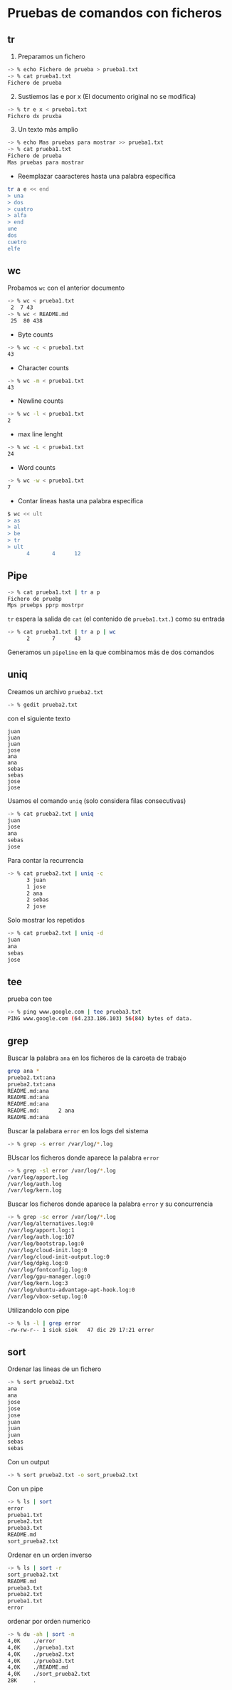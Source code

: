 # Pruebas de comandos con ficheros

## tr

1. Preparamos un fichero
```bash
-> % echo Fichero de prueba > prueba1.txt
-> % cat prueba1.txt 
Fichero de prueba
```

2. Sustiemos las e por x (El documento original no se modifica)
```bash
-> % tr e x < prueba1.txt 
Fichxro dx pruxba
```

3. Un texto màs amplio
```bash
-> % echo Mas pruebas para mostrar >> prueba1.txt 
-> % cat prueba1.txt 
Fichero de prueba
Mas pruebas para mostrar
```

- Reemplazar caaracteres hasta una palabra específica

```bash
tr a e << end
> una
> dos
> cuatro
> alfa
> end
une
dos
cuetro
elfe
```

## wc

Probamos `wc` con el anterior documento

```bash
-> % wc < prueba1.txt
 2  7 43
-> % wc < README.md 
 25  80 438
```

- Byte counts
```bash
-> % wc -c < prueba1.txt
43
```
- Character counts
```bash
-> % wc -m < prueba1.txt
43
```

- Newline counts
```bash
-> % wc -l < prueba1.txt
2
```
- max line lenght
```bash
-> % wc -L < prueba1.txt
24
```

- Word counts
```bash
-> % wc -w < prueba1.txt
7
```

- Contar lineas hasta una palabra específica

```bash
$ wc << ult
> as
> al
> be
> tr
> ult
      4       4      12
```

## Pipe

```bash
-> % cat prueba1.txt | tr a p
Fichero de pruebp
Mps pruebps pprp mostrpr
```

`tr` espera la salida de `cat` (el contenido de `prueba1.txt.`) como su entrada

```bash
-> % cat prueba1.txt | tr a p | wc
      2       7      43
```
Generamos un `pipeline` en la que combinamos más de dos comandos


## uniq

Creamos un archivo `prueba2.txt` 

```bash
-> % gedit prueba2.txt 
```

 con el siguiente texto

```
juan
juan
juan
jose
ana
ana
sebas
sebas
jose
jose
```

Usamos el comando `uniq` (solo considera filas consecutivas)

```bash
-> % cat prueba2.txt | uniq
juan
jose
ana
sebas
jose
```
Para contar la recurrencia

```bash
-> % cat prueba2.txt | uniq -c
      3 juan
      1 jose
      2 ana
      2 sebas
      2 jose
```
Solo mostrar los repetidos

```bash
-> % cat prueba2.txt | uniq -d
juan
ana
sebas
jose
```

## tee

prueba con tee

```bash
-> % ping www.google.com | tee prueba3.txt
PING www.google.com (64.233.186.103) 56(84) bytes of data.
```

## grep
Buscar la palabra `ana` en los ficheros de la caroeta de trabajo
```bash
grep ana *
prueba2.txt:ana
prueba2.txt:ana
README.md:ana
README.md:ana
README.md:ana
README.md:      2 ana
README.md:ana
```
Buscar la palabara `error` en los logs del sistema
```bash
-> % grep -s error /var/log/*.log
```

BUscar los ficheros donde aparece la palabra `error`
```bash
-> % grep -sl error /var/log/*.log
/var/log/apport.log
/var/log/auth.log
/var/log/kern.log
```
Buscar los ficheros donde aparece la palabra `error` y su concurrencia

```bash
-> % grep -sc error /var/log/*.log
/var/log/alternatives.log:0
/var/log/apport.log:1
/var/log/auth.log:107
/var/log/bootstrap.log:0
/var/log/cloud-init.log:0
/var/log/cloud-init-output.log:0
/var/log/dpkg.log:0
/var/log/fontconfig.log:0
/var/log/gpu-manager.log:0
/var/log/kern.log:3
/var/log/ubuntu-advantage-apt-hook.log:0
/var/log/vbox-setup.log:0
```
Utilizandolo con pipe
```bash
-> % ls -l | grep error
-rw-rw-r-- 1 siok siok   47 dic 29 17:21 error
```

## sort

Ordenar las lineas de un fichero
```bash
-> % sort prueba2.txt
ana
ana
jose
jose
jose
juan
juan
juan
sebas
sebas
```

Con un output
```bash
-> % sort prueba2.txt -o sort_prueba2.txt
```

Con un pipe 

```bash
-> % ls | sort            
error
prueba1.txt
prueba2.txt
prueba3.txt
README.md
sort_prueba2.txt
```

Ordenar en un orden inverso

```bash
-> % ls | sort -r         
sort_prueba2.txt
README.md
prueba3.txt
prueba2.txt
prueba1.txt
error
```

ordenar por orden numerico

```bash
-> % du -ah | sort -n  
4,0K	./error
4,0K	./prueba1.txt
4,0K	./prueba2.txt
4,0K	./prueba3.txt
4,0K	./README.md
4,0K	./sort_prueba2.txt
28K   	.
```